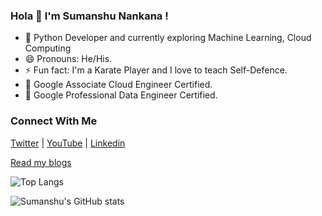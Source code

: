 ### Hola 👋 I'm Sumanshu Nankana !

- 🌱 Python Developer and currently exploring Machine Learning, Cloud Computing
- 😄 Pronouns: He/His.
- ⚡ Fun fact: I'm a Karate Player and I love to teach Self-Defence.
- 🔭 Google Associate Cloud Engineer Certified.
- 🔭 Google Professional Data Engineer Certified.

### Connect With Me
[Twitter](https://twitter.com/sumanshunankana) | [YouTube](https://www.youtube.com/channel/UCjNw0PpE3gKX_GCKMkT2BUA) | [Linkedin](https://www.linkedin.com/in/sumanshu-nankana-483b483b/)

[Read my blogs](https://sumanshunankana.hashnode.dev/)


![Top Langs](https://github-readme-stats.vercel.app/api/top-langs/?username=Sumanshu-Nankana&layout=compact)


![Sumanshu's GitHub stats](https://github-readme-stats.vercel.app/api?username=Sumanshu-Nankana&show_icons=true&theme=radical)


<!--
**Sumanshu-Nankana/Sumanshu-Nankana** is a ✨ _special_ ✨ repository because its `README.md` (this file) appears on your GitHub profile.

Here are some ideas to get you started:

- 🔭 I’m currently working on ...
- 👯 I’m looking to collaborate on ...
- 🤔 I’m looking for help with ...
- 💬 Ask me about ...
-->
